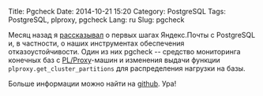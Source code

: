 Title: Pgcheck
Date: 2014-10-21 15:20
Category: PostgreSQL
Tags: PostgreSQL, plproxy, pgcheck
Lang: ru
Slug: pgcheck

Месяц назад я [рассказывал]({filename}/yameetup_video2015.html) о первых шагах Яндекс.Почты с PostgreSQL и, в частности, о наших инструментах обеспечения отказоустойчивости. Один из них pgcheck -- средство мониторинга конечных баз с [PL/Proxy](http://plproxy.projects.pgfoundry.org/doc/tutorial.html)-машин и изменения выдачи функции `plproxy.get_cluster_partitions` для распределения нагрузки на базы.

Больше информации можно найти на [github](https://github.com/yandex/pgcheck). Ура!
